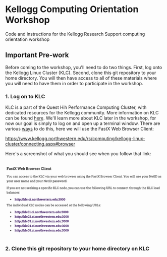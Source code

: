 # Kellogg Computing Orientation Workshop
Code and instructions for the Kellogg Research Support computing orientation workshop

## Important Pre-work
Before coming to the workshop, you'll need to do two things. First, log onto the Kellogg Linux Cluster (KLC). Second, clone this git repository to your home directory. You will then have access to all of these materials where you will need to have them in order to participate in the workshop.

### 1. Log on to KLC

KLC is a part of the Quest Hih Performance Computing Cluster, with dedicated resources for the Kellogg community. More information on KLC can be found [here](https://www.kellogg.northwestern.edu/rs/computing/kellogg-linux-cluster.aspx). We'll learn more about KLC later in the workshop, for now our goal is simply to log on and open up a terminal window. There are various [ways](https://www.kellogg.northwestern.edu/rs/computing/kellogg-linux-cluster/connecting.aspx) to do this, here we will use the FastX Web Browser Client:

https://www.kellogg.northwestern.edu/rs/computing/kellogg-linux-cluster/connecting.aspx#browser

Here's a screenshot of what you should see when you follow that link:

<kbd>
  <img src="https://github.com/rs-kellogg/computing-orientation/blob/master/images/FastX-screenshot-1.png">
</kbd>

### 2. Clone this git repository to your home directory on KLC
